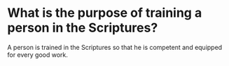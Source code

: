 # What is the purpose of training a person in the Scriptures?

A person is trained in the Scriptures so that he is competent and equipped for every good work.
